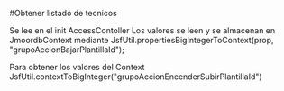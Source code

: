 #Obtener listado de tecnicos

Se lee en el init  AccessContoller
Los valores se leen y se almacenan en JmoordbContext mediante 
        JsfUtil.propertiesBigIntegerToContext(prop, "grupoAccionBajarPlantillaId");

Para obtener los valores del Context
    JsfUtil.contextToBigInteger("grupoAccionEncenderSubirPlantillaId")
